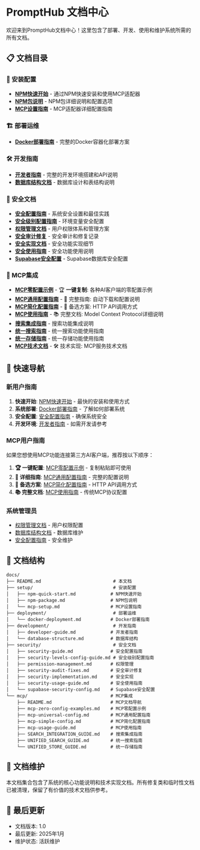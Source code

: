 # PromptHub 文档中心

欢迎来到PromptHub文档中心！这里包含了部署、开发、使用和维护系统所需的所有文档。

## 📋 文档目录

### 🚀 安装配置
- **[NPM快速开始](setup/npm-quick-start.md)** - 通过NPM快速安装和使用MCP适配器
- **[NPM包说明](setup/npm-package.md)** - NPM包详细说明和配置选项
- **[MCP设置指南](setup/mcp-setup.md)** - MCP适配器详细配置指南

### 🏗️ 部署运维
- **[Docker部署指南](deployment/docker-deployment.md)** - 完整的Docker容器化部署方案

### 🛠️ 开发指南
- **[开发者指南](development/developer-guide.md)** - 完整的开发环境搭建和API说明
- **[数据库结构文档](development/database-structure.md)** - 数据库设计和表结构说明

### 🔐 安全文档
- **[安全配置指南](security/security-guide.md)** - 系统安全设置和最佳实践
- **[安全级别配置指南](security/security-levels-config-guide.md)** - 环境变量安全配置
- **[权限管理文档](security/permission-management.md)** - 用户权限体系和管理方案
- **[安全审计修复](security/security-audit-fixes.md)** - 安全审计和修复记录
- **[安全实现文档](security/security-implementation.md)** - 安全功能实现细节
- **[安全使用指南](security/security-usage-guide.md)** - 安全功能使用说明
- **[Supabase安全配置](security/supabase-security-config.md)** - Supabase数据库安全配置

### 🔌 MCP集成
- **[MCP零配置示例](mcp/mcp-zero-config-examples.md)** - 🏆 **一键复制**: 各种AI客户端的零配置示例
- **[MCP通用配置指南](mcp/mcp-universal-config.md)** - 🚀 完整指南: 自动下载和配置说明
- **[MCP简化配置指南](mcp/mcp-simple-config.md)** - 🔧 备选方案: HTTP API调用方式
- **[MCP使用指南](mcp/mcp-usage-guide.md)** - 📚 完整文档: Model Context Protocol详细说明
- **[搜索集成指南](mcp/SEARCH_INTEGRATION_GUIDE.md)** - 搜索功能集成说明
- **[统一搜索指南](mcp/UNIFIED_SEARCH_GUIDE.md)** - 统一搜索功能使用指南
- **[统一存储指南](mcp/UNIFIED_STORE_GUIDE.md)** - 统一存储功能使用指南
- **[MCP技术文档](mcp/)** - 🛠️ 技术实现: MCP服务技术文档

## 🎯 快速导航

### 新用户指南
1. **快速开始**: [NPM快速开始](setup/npm-quick-start.md) - 最快的安装和使用方式
2. **系统部署**: [Docker部署指南](deployment/docker-deployment.md) - 了解如何部署系统
3. **安全配置**: [安全配置指南](security/security-guide.md) - 确保系统安全
4. **开发环境**: [开发者指南](development/developer-guide.md) - 如需开发请参考

### MCP用户指南
如果您想使用MCP功能连接第三方AI客户端，推荐按以下顺序：
1. **🏆 一键配置**: [MCP零配置示例](mcp/mcp-zero-config-examples.md) - 复制粘贴即可使用
2. **🚀 详细指南**: [MCP通用配置指南](mcp/mcp-universal-config.md) - 完整的配置说明
3. **🔧 备选方案**: [MCP简化配置指南](mcp/mcp-simple-config.md) - HTTP API调用方式
4. **📚 完整文档**: [MCP使用指南](mcp/mcp-usage-guide.md) - 传统MCP协议配置

### 系统管理员
- [权限管理文档](security/permission-management.md) - 用户权限配置
- [数据库结构文档](development/database-structure.md) - 数据库维护
- [安全配置指南](security/security-guide.md) - 安全维护

## 📁 文档结构

```
docs/
├── README.md                           # 本文档
├── setup/                              # 安装配置
│   ├── npm-quick-start.md             # NPM快速开始
│   ├── npm-package.md                 # NPM包说明
│   └── mcp-setup.md                   # MCP设置指南
├── deployment/                         # 部署运维
│   └── docker-deployment.md           # Docker部署指南
├── development/                        # 开发指南
│   ├── developer-guide.md             # 开发者指南
│   └── database-structure.md          # 数据库结构
├── security/                           # 安全文档
│   ├── security-guide.md              # 安全配置指南
│   ├── security-levels-config-guide.md # 安全级别配置指南
│   ├── permission-management.md       # 权限管理
│   ├── security-audit-fixes.md        # 安全审计修复
│   ├── security-implementation.md     # 安全实现
│   ├── security-usage-guide.md        # 安全使用指南
│   └── supabase-security-config.md    # Supabase安全配置
└── mcp/                               # MCP集成
    ├── README.md                      # MCP文档导航
    ├── mcp-zero-config-examples.md    # MCP零配置示例
    ├── mcp-universal-config.md        # MCP通用配置指南
    ├── mcp-simple-config.md           # MCP简化配置指南
    ├── mcp-usage-guide.md             # MCP使用指南
    ├── SEARCH_INTEGRATION_GUIDE.md    # 搜索集成指南
    ├── UNIFIED_SEARCH_GUIDE.md        # 统一搜索指南
    └── UNIFIED_STORE_GUIDE.md         # 统一存储指南
```

## 📝 文档维护

本文档集合包含了系统的核心功能说明和技术实现文档。所有修复类和临时性文档已被清理，保留了有价值的技术文档供参考。

## 🔄 最后更新

- 文档版本: 1.0
- 最后更新: 2025年1月
- 维护状态: 活跃维护 